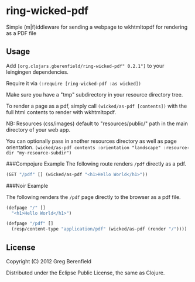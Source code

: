 # ring-wicked-pdf

Simple (m|f)iddleware for sending a webpage to wkhtmltopdf for rendering as a PDF
file

## Usage

Add `[org.clojars.gberenfield/ring-wicked-pdf" 0.2.1"]` to your leingingen dependencies.

Require it via `(:require [ring-wicked-pdf :as wicked])`

Make sure you have a "tmp" subdirectory in your resource directory tree.

To render a page as a pdf, simply call `(wicked/as-pdf [contents])` with
the full html contents to render with wkhtmltopdf.

NB: Resources (css/images) default to "resources/public/" path in
the main directory of your web app.

You can optionally pass in another resources directory as well as page
orientation.
`(wicked/as-pdf contents :orientation "landscape" :resource-dir "my-resource-subdir")`

###Compojure Example
The following route renders `/pdf` directly as a pdf.

```clojure
(GET "/pdf" [] (wicked/as-pdf "<h1>Hello World</h1>"))
```

###Noir Example

The following renders the `/pdf` page directly to the
browser as a pdf file.

```clojure
(defpage "/" []
  "<h1>Hello World</h1>")

(defpage "/pdf" []
  (resp/content-type "application/pdf" (wicked/as-pdf (render "/"))))
```

## License

Copyright (C) 2012 Greg Berenfield

Distributed under the Eclipse Public License, the same as Clojure.
